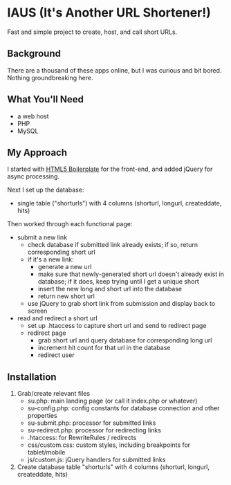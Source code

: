 # IAUS (It's Another URL Shortener!)
Fast and simple project to create, host, and call short URLs.

## Background
There are a thousand of these apps online, but I was curious and bit bored.  Nothing groundbreaking here.

## What You'll Need
- a web host
- PHP
- MySQL

## My Approach
I started with [HTML5 Boilerplate](https://html5boilerplate.com/) for the front-end, and added jQuery for async processing.

Next I set up the database:
- single table ("shorturls") with 4 columns (shorturl, longurl, createddate, hits)

Then worked through each functional page:
- submit a new link
  - check database if submitted link already exists; if so, return corresponding short url
  - if it's a new link:
    - generate a new url
    - make sure that newly-generated short url doesn't already exist in database; if it does, keep trying until I get a unique short
    - insert the new long and short url into the database
    - return new short url
  - use jQuery to grab short link from submission and display back to screen
- read and redirect a short url
  - set up .htaccess to capture short url and send to redirect page
  - redirect page
    - grab short url and query database for corresponding long url
    - increment hit count for that url in the database
    - redirect user

## Installation
1. Grab/create relevant files
    - su.php: main landing page (or call it index.php or whatever)
    - su-config.php: config constants for database connection and other properties
    - su-submit.php: processor for submitted links
    - su-redirect.php: processor for redirecting links
    - .htaccess: for RewriteRules / redirects
    - css/custom.css: custom styles, including breakpoints for tablet/mobile
    - js/custom.js: jQuery handlers for submitted links 
2. Create database table "shorturls" with 4 columns (shorturl, longurl, createddate, hits)
